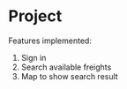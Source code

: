 # Project
Features implemented:
1. Sign in
2. Search available freights
3. Map to show search result
